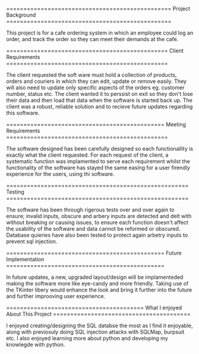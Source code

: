 ================================================ Project Background ================================================

 This project is for a cafe ordering system in which an employee could log an order, and track the order so they can
 meet their demands at the cafe. 

 =============================================== Client Requirements ===============================================

 The client requested the soft ware must hold a collection of products, orders and couriers in which they can edit,
 update or remove easily. They will also need to update only specific aspects of the orders eg. customer number,
 status etc. The client wanted it to perssist on exit so they don't lose their data and then load that data when 
 the software is started back up. The client was a robust, reliable solution and to recieve future updates regarding
 this software.

 ============================================== Meeting Requirements ===============================================

 The software designed has been carefully designed so each functionallity is exactly what the client requested. For
 each request of the client, a systematic function was implamented to serve each requirement whilst the functionality
 of the software has stayed the same easing for a user firendly experience for the users, using thi software.

 ===================================================== Testing =====================================================

 The software has been through rigerous tests over and over again to ensure; invalid inputs, obscure and arbery 
 inputs are detected and delt with without breaking or causing issues, to ensure each function doesn't affect the 
 usability of the software and data cannot be reformed or obscured. Database quieries have also been tested to 
 protect again arbetry inputs to prevent sql injection. 

 ============================================== Future Implementation ==============================================

 In future updates, a new, upgraded layout/design will be implamenteded making the software more like eye-candy and
 more friendly. Taking use of the TKinter libery would enhance the look and bring it further into the future and
 further improoving user experience.

 ======================================== What I enjoyed About This Project ========================================

 I enjoyed creating/designing the SQL databse the most as I find it enjoyable, along with previosuly doing SQL
 injection attacks with SQLMap, burpsuit etc. I also enjoyed learning more about python and developing my knowlegde
 with python.